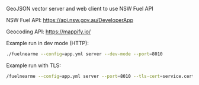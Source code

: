 
GeoJSON vector server and web client to use NSW Fuel API

NSW Fuel API:
https://api.nsw.gov.au/DeveloperApp

Geocoding API:
https://mappify.io/

Example run in dev mode (HTTP):
```sh
./fuelnearme --config=app.yml server --dev-mode --port=8010
```

Example run with TLS:
```sh
/fuelnearme --config=app.yml server --port=8010 --tls-cert=service.cert --tls-cert-key=service.key
```

